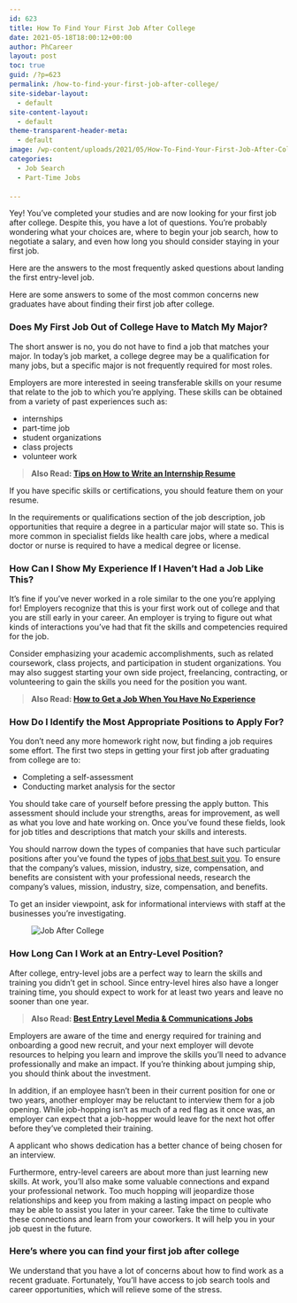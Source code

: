 ```yaml
---
id: 623
title: How To Find Your First Job After College
date: 2021-05-18T18:00:12+00:00
author: PhCareer
layout: post
toc: true
guid: /?p=623
permalink: /how-to-find-your-first-job-after-college/
site-sidebar-layout:
  - default
site-content-layout:
  - default
theme-transparent-header-meta:
  - default
image: /wp-content/uploads/2021/05/How-To-Find-Your-First-Job-After-College-scaled.jpg
categories:
  - Job Search
  - Part-Time Jobs

---
```

Yey! You&#8217;ve completed your studies and are now looking for your first job after college. Despite this, you have a lot of questions. You&#8217;re probably wondering what your choices are, where to begin your job search, how to negotiate a salary, and even how long you should consider staying in your first job.

Here are the answers to the most frequently asked questions about landing the first entry-level job.

Here are some answers to some of the most common concerns new graduates have about finding their first job after college.

### **Does My First Job Out of College Have to Match My Major?**

The short answer is no, you do not have to find a job that matches your major. In today&#8217;s job market, a college degree may be a qualification for many jobs, but a specific major is not frequently required for most roles.

Employers are more interested in seeing transferable skills on your resume that relate to the job to which you&#8217;re applying. These skills can be obtained from a variety of past experiences such as:

  * internships
  * part-time job
  * student organizations
  * class projects
  * volunteer work

<blockquote class="wp-block-quote">
  <p>
    <strong>Also Read: <a href="/tips-on-how-to-write-an-internship-resume/">Tips on How to Write an Internship Resume</a></strong>
  </p>
</blockquote>

If you have specific skills or certifications, you should feature them on your resume.

In the requirements or qualifications section of the job description, job opportunities that require a degree in a particular major will state so. This is more common in specialist fields like health care jobs, where a medical doctor or nurse is required to have a medical degree or license.

### **How Can I Show My Experience If I Haven&#8217;t Had a Job Like This?**

It&#8217;s fine if you&#8217;ve never worked in a role similar to the one you&#8217;re applying for! Employers recognize that this is your first work out of college and that you are still early in your career. An employer is trying to figure out what kinds of interactions you&#8217;ve had that fit the skills and competencies required for the job.

Consider emphasizing your academic accomplishments, such as related coursework, class projects, and participation in student organizations. You may also suggest starting your own side project, freelancing, contracting, or volunteering to gain the skills you need for the position you want.

<blockquote class="wp-block-quote">
  <p>
    <strong>Also Read: <a href="/how-to-get-a-job-when-you-have-no-experience/">How to Get a Job When You Have No Experience</a></strong>
  </p>
</blockquote>

### **How Do I Identify the Most Appropriate Positions to Apply For?**

You don&#8217;t need any more homework right now, but finding a job requires some effort. The first two steps in getting your first job after graduating from college are to:

  * Completing a self-assessment
  * Conducting market analysis for the sector

You should take care of yourself before pressing the apply button. This assessment should include your strengths, areas for improvement, as well as what you love and hate working on. Once you&#8217;ve found these fields, look for job titles and descriptions that match your skills and interests.

You should narrow down the types of companies that have such particular positions after you&#8217;ve found the types of [jobs that best suit you](/how-to-figure-out-if-you-are-right-for-the-job/). To ensure that the company&#8217;s values, mission, industry, size, compensation, and benefits are consistent with your professional needs, research the company&#8217;s values, mission, industry, size, compensation, and benefits.

To get an insider viewpoint, ask for informational interviews with staff at the businesses you&#8217;re investigating.


<figure class="wp-block-image size-large">

<img loading="lazy" width="768" height="383" src="/wp-content/uploads/2021/05/Job-After-College.jpg" alt="Job After College" class="wp-image-624" srcset="/wp-content/uploads/2021/05/Job-After-College.jpg 768w, /wp-content/uploads/2021/05/Job-After-College-300x150.jpg 300w" sizes="(max-width: 768px) 100vw, 768px" /> </figure> 

### **How Long Can I Work at an Entry-Level Position?**

After college, entry-level jobs are a perfect way to learn the skills and training you didn&#8217;t get in school. Since entry-level hires also have a longer training time, you should expect to work for at least two years and leave no sooner than one year.

<blockquote class="wp-block-quote">
  <p>
    <strong>Also Read: <a href="/best-entry-level-media-communications-jobs/">Best Entry Level Media & Communications Jobs</a></strong>
  </p>
</blockquote>

Employers are aware of the time and energy required for training and onboarding a good new recruit, and your next employer will devote resources to helping you learn and improve the skills you&#8217;ll need to advance professionally and make an impact. If you&#8217;re thinking about jumping ship, you should think about the investment.

In addition, if an employee hasn&#8217;t been in their current position for one or two years, another employer may be reluctant to interview them for a job opening. While job-hopping isn&#8217;t as much of a red flag as it once was, an employer can expect that a job-hopper would leave for the next hot offer before they&#8217;ve completed their training.

A applicant who shows dedication has a better chance of being chosen for an interview.

Furthermore, entry-level careers are about more than just learning new skills. At work, you&#8217;ll also make some valuable connections and expand your professional network. Too much hopping will jeopardize those relationships and keep you from making a lasting impact on people who may be able to assist you later in your career. Take the time to cultivate these connections and learn from your coworkers. It will help you in your job quest in the future.

### **Here&#8217;s where you can find your first job after college**

We understand that you have a lot of concerns about how to find work as a recent graduate. Fortunately, You&#8217;ll have access to job search tools and career opportunities, which will relieve some of the stress.
